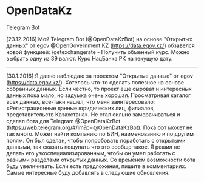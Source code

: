 # OpenDataKz
Telegram Bot

[23.12.2016]
Мой Telegram Bot (@OpenDataKzBot) на основе "Открытых данных" от egov @OpenGovernment.KZ (https://data.egov.kz/) обзавелся новой функцией: /getexchangerate - Получить обменный курс. Можно выбрать одну из 39 валют. Курс НацБанка РК на текущую дату.

---

[30.1.2016]
Я давно наблюдаю за проектом "Открытые данные" от egov (https://data.egov.kz/). Хотелось что-то сделать полезное на основе собранных данных. Если честно, то проект еще сыроват и интересных данных пока мало, но задумка очень хорошая.
Просматривая каталог всех данных, все-таки нашел, что меня заинтересовало: «Регистрационные данные юридических лиц, филиалов, представительств Казахстана». Не стал сильно заморачиваться и сделал бота для Telegram @OpenDataKzBot (https://web.telegram.org/#/im?p=@OpenDataKzBot).
Пока бот может не так много. Может найти компанию по БИН, наименованию и по другим полям. Он был сделан, чтобы попробовать поработать с открытыми данными, так сказать пощупать что это вообще такое. Я решил не делать его узкоспециализированным, чтобы он умел работать с разными разделами открытых данных. Со временем возможности бота буду увеличивать. Если есть предложения, пишите в комментариях. Самые интересные буду добавлять в следующие обновления.
